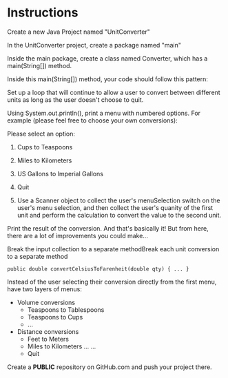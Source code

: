 # Instructions
Create a new Java Project named "UnitConverter"

In the UnitConverter project, create a package named "main"

Inside the main package, create a class named Converter, which has a main(String[]) method.

Inside this main(String[]) method, your code should follow this pattern:

Set up a loop that will continue to allow a user to convert between different units as long as the user doesn't choose to quit. 

Using System.out.println(), print a menu with numbered options. For example (please feel free to choose your own conversions):

Please select an option:
1. Cups to Teaspoons
2. Miles to Kilometers
3. US Gallons to Imperial Gallons
4. Quit

3. Use a Scanner object to collect the user's menuSelection
switch on the user's menu selection, and then collect the user's quanity of the first unit and perform the calculation to convert the value to the second unit. 

Print the result of the conversion. 
And that's basically it! But from here, there are a lot of improvements you could make...

Break the input collection to a separate methodBreak each unit conversion to a separate method
```
public double convertCelsiusToFarenheit(double qty) { ... }
```

Instead of the user selecting their conversion directly from the first menu, have two layers of menus:
- Volume conversions
    -  Teaspoons to Tablespoons
    - Teaspoons to Cups
    -    ...
- Distance conversions
    -    Feet to Meters
    -    Miles to Kilometers
        ...
    ...
    - Quit

Create a **PUBLIC** repository on GitHub.com and push your project there. 
